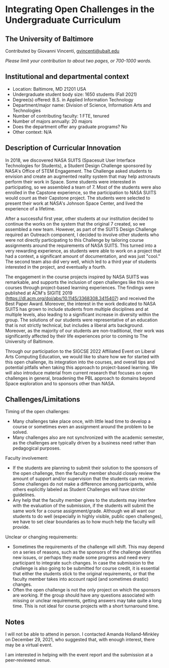 # Integrating Open Challenges in the Undergraduate Curriculum

## The University of Baltimore
Contributed by Giovanni Vincenti, gvincenti@ubalt.edu

_Please limit your contribution to about two pages, or 700-1000 words._

## Institutional and departmental context
- Location: Baltimore, MD 21201 USA
- Undergraduate student body size: 1650 students (Fall 2021)
- Degree(s) offered: B.S. in Applied Information Technology
- Department/major name: Division of Science, Information Arts and Technologies
- Number of contributing faculty: 1 FTE, tenured
- Number of majors annually: 20 majors
- Does the department offer any graduate programs? No
- Other context: N/A

## Description of Curricular Innovation

In 2018, we discovered NASA SUITS (Spacesuit User Interface Technologies for Students), a Student Design Challenge sponsored by NASA's Office of STEM Engagement. The Challenge asked students to envision and create an augmented reality system that may help astronauts perform their work in Space. Some students were interested in participating, so we assembled a team of 7. Most of the students were also enrolled in the Capstone experience, so the participation to NASA SUITS would count as their Capstone project. The students were selected to present their work at NASA's Johnson Space Center, and lived the experience of a lifetime.

After a successful first year, other students at our institution decided to continue the works on the system that the original 7 created, so we assembled a new team. However, as part of the SUITS Design Challenge required an Outreach component, I decided to involve other students who were not directly participating to this Challenge by tailoring course assignments around the requirements of NASA SUITS. This turned into a very rewarding experience, as students were able to work on a project that had a context, a significant amount of documentation, and was just "cool." The second team also did very well, which led to a third year of students interested in the project, and eventually a fourth.

The engagement in the course projects inspired by NASA SUITS was remarkable, and supports the inclusion of open challenges like this one in courses through project-based learning experiences. The findings were published at ACM's SIGITE 2019 (https://dl.acm.org/doi/abs/10.1145/3368308.3415407) and received the Best Paper Award. Moreover, the interest in the work dedicated to NASA SUITS has grown to include students from multiple disciplines and at multiple levels, also leading to a significant increase in diversity within the group. The solutions of our students were representative of an education that is not strictly technical, but includes a liberal arts background. Moreover, as the majority of our students are non-traditional, their work was significantly affected by their life experiences prior to coming to The University of Baltimore.

Through our participation to the SIGCSE 2022 Affiliated Event on Liberal Arts Computing Education, we would like to share how we for started with this open challenge, its integration into the courses, and overall tips and potential pitfalls when taking this approach to project-based learning. We will also introduce material from current research that focuses on open challenges in general, broadening the PBL approach to domains beyond Space exploration and to sponsors other than NASA.

## Challenges/Limitations

Timing of the open challenges:
  - Many challenges take place once, with little lead time to develop a course or sometimes even an assignment around the problem to be solved.
  - Many challenges also are not synchronized with the academic semester, as the challenges are typically driven by a business need rather than pedagogical purposes.

Faculty involvement:
  - If the students are planning to submit their solution to the sponsors of the open challenge, then the faculty member should closely review the amount of support and/or supervision that the students can receive. Some challenges do not make a difference among participants, while others explicitly labeled as Student Challenges will have stricter guidelines.
  - Any help that the faculty member gives to the students may interfere with the evaluation of the submission, if the students will submit the same work for a course assignment/grade. Although we all want our students to do well (especially in highly visible, public open challenges), we have to set clear boundaries as to how much help the faculty will provide.

Unclear or changing requirements:
  - Sometimes the requirements of the challenge will shift. This may depend on a series of reasons, such as the sponsors of the challenge identifies new issues, or perhaps they made some progress and need every participant to integrate such changes. In case the submission to the challenge is also going to be submitted for course credit, it is essential that either the students stick to the original requirements, or that the faculty member takes into account rapid (and sometimes drastic) changes.
  - Often the open challenge is not the only project on which the sponsors are working. If the group should have any questions associated with missing or unclear requirements, getting answers may take quite a long time. This is not ideal for course projects with a short turnaround time.

## Notes

I will not be able to attend in person. I contacted Amanda Holland-Minkley on December 29, 2021, who suggested that, with enough interest, there may be a virtual event.

I am interested in helping with the event report and the submission at a peer-reviewed venue.

